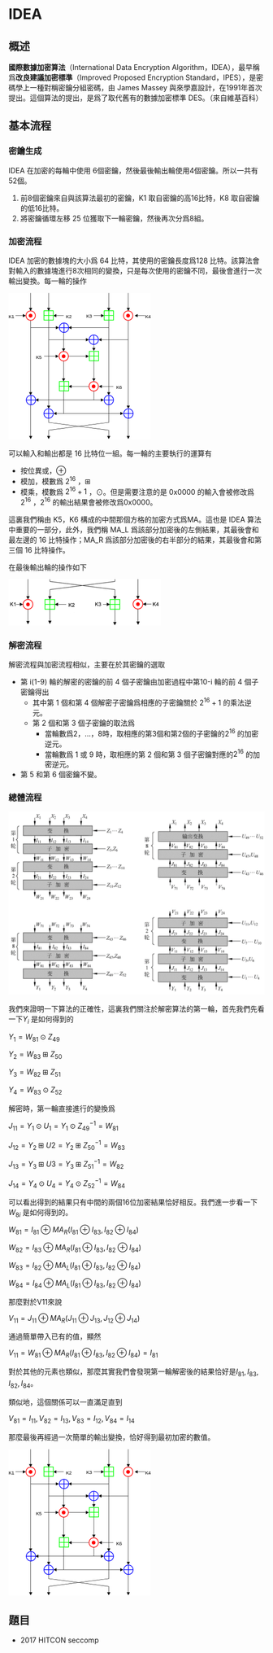 # IDEA

## 概述

**國際數據加密算法**（International Data Encryption Algorithm，IDEA），最早稱爲**改良建議加密標準**（Improved Proposed Encryption Standard，IPES），是密碼學上一種對稱密鑰分組密碼，由 James Massey 與來學嘉設計，在1991年首次提出。這個算法的提出，是爲了取代舊有的數據加密標準 DES。（來自維基百科）

## 基本流程

### 密鑰生成

IDEA 在加密的每輪中使用 6個密鑰，然後最後輸出輪使用4個密鑰。所以一共有52個。

1. 前8個密鑰來自與該算法最初的密鑰，K1 取自密鑰的高16比特，K8 取自密鑰的低16比特。
2. 將密鑰循環左移 25 位獲取下一輪密鑰，然後再次分爲8組。

### 加密流程

IDEA 加密的數據塊的大小爲 64 比特，其使用的密鑰長度爲128 比特。該算法會對輸入的數據塊進行8次相同的變換，只是每次使用的密鑰不同，最後會進行一次輸出變換。每一輪的操作

![](figure/IDEA_Round.png)

可以輸入和輸出都是 16 比特位一組。每一輪的主要執行的運算有

- 按位異或，⊕
- 模加，模數爲 $2^{16}$ ，⊞
- 模乘，模數爲 $2^{16}+1$ ，⊙。但是需要注意的是 0x0000 的輸入會被修改爲 $2^{16}$ ，$2^{16}$ 的輸出結果會被修改爲0x0000。

這裏我們稱由 K5，K6 構成的中間那個方格的加密方式爲MA。這也是 IDEA 算法中重要的一部分，此外，我們稱 MA_L 爲該部分加密後的左側結果，其最後會和最左邊的 16 比特操作；MA_R 爲該部分加密後的右半部分的結果，其最後會和第三個 16 比特操作。

在最後輸出輪的操作如下

![](figure/IDEA_Output_Trans.png)

### 解密流程

解密流程與加密流程相似，主要在於其密鑰的選取

- 第 i(1-9) 輪的解密的密鑰的前 4 個子密鑰由加密過程中第10-i 輪的前 4 個子密鑰得出
  - 其中第 1 個和第 4 個解密子密鑰爲相應的子密鑰關於 $2^{16}+1$ 的乘法逆元。
  - 第 2 個和第 3 個子密鑰的取法爲
    - 當輪數爲2，...，8時，取相應的第3個和第2個的子密鑰的$2^{16}$ 的加密逆元。
    - 當輪數爲 1 或 9 時，取相應的第 2 個和第 3 個子密鑰對應的$2^{16}$ 的加密逆元。
- 第 5 和第 6 個密鑰不變。

### 總體流程

![](figure/IDEA_All.png)

我們來證明一下算法的正確性，這裏我們關注於解密算法的第一輪，首先我們先看一下$Y_i$ 是如何得到的

$Y_1 = W_{81} \odot Z_{49}$

$Y_2=W_{83}\boxplus Z_{50}$

$Y_3=W_{82}\boxplus Z_{51}$

$Y_4=W_{83}\odot Z_{52}$

解密時，第一輪直接進行的變換爲

$J_{11}=Y_1 \odot U_1=Y_1 \odot Z_{49}^{-1}=W_{81}$

$J_{12}=Y_2 \boxplus U2=Y_2\boxplus Z_{50}^{-1}=W_{83}$

$J_{13}=Y_3 \boxplus U3=Y_3\boxplus Z_{51}^{-1}=W_{82}$

$J_{14}=Y_4 \odot U_4=Y_4 \odot Z_{52}^{-1}=W_{84}$

可以看出得到的結果只有中間的兩個16位加密結果恰好相反。我們進一步看一下$W_{8i}$ 是如何得到的。

$W_{81}=I_{81} \oplus MA_R(I_{81}\oplus I_{83},I_{82}\oplus I_{84})$

$W_{82}=I_{83} \oplus MA_R(I_{81}\oplus I_{83},I_{82}\oplus I_{84})$

$W_{83}=I_{82} \oplus MA_L(I_{81}\oplus I_{83},I_{82}\oplus I_{84})$

$W_{84}=I_{84} \oplus MA_L(I_{81}\oplus I_{83},I_{82}\oplus I_{84})$

那麼對於V11來說

$V_{11}=J_{11} \oplus MA_R(J_{11}\oplus J_{13},J_{12}\oplus J_{14})$

通過簡單帶入已有的值，顯然

$V_{11}=W_{81} \oplus MA_R(I_{81}\oplus I_{83},I_{82} \oplus I_{84})=I_{81}$

對於其他的元素也類似，那麼其實我們會發現第一輪解密後的結果恰好是$I_{81},I_{83},I_{82},I_{84}$。

類似地，這個關係可以一直滿足直到

$V_{81}=I_{11},V_{82}=I_{13},V_{83}=I_{12},V_{84}=I_{14}$

那麼最後再經過一次簡單的輸出變換，恰好得到最初加密的數值。

![](figure/IDEA_Round.png)



## 題目

- 2017 HITCON seccomp

